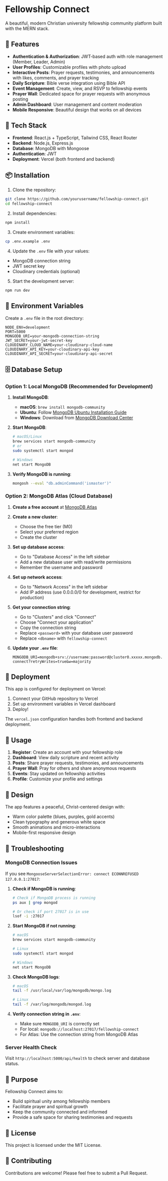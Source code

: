 # Fellowship Connect

A beautiful, modern Christian university fellowship community platform built with the MERN stack.

## 🌟 Features

- **Authentication & Authorization**: JWT-based auth with role management (Member, Leader, Admin)
- **User Profiles**: Customizable profiles with photo upload
- **Interactive Posts**: Prayer requests, testimonies, and announcements with likes, comments, and prayer tracking
- **Daily Scripture**: Bible verse integration using Bible API
- **Event Management**: Create, view, and RSVP to fellowship events
- **Prayer Wall**: Dedicated space for prayer requests with anonymous posting
- **Admin Dashboard**: User management and content moderation
- **Mobile Responsive**: Beautiful design that works on all devices

## 🚀 Tech Stack

- **Frontend**: React.js + TypeScript, Tailwind CSS, React Router
- **Backend**: Node.js, Express.js
- **Database**: MongoDB with Mongoose
- **Authentication**: JWT
- **Deployment**: Vercel (both frontend and backend)

## 📦 Installation

1. Clone the repository:
```bash
git clone https://github.com/yourusername/fellowship-connect.git
cd fellowship-connect
```

2. Install dependencies:
```bash
npm install
```

3. Create environment variables:
```bash
cp .env.example .env
```

4. Update the `.env` file with your values:
- MongoDB connection string
- JWT secret key
- Cloudinary credentials (optional)

5. Start the development server:
```bash
npm run dev
```

## 🔧 Environment Variables

Create a `.env` file in the root directory:

```env
NODE_ENV=development
PORT=5000
MONGODB_URI=your-mongodb-connection-string
JWT_SECRET=your-jwt-secret-key
CLOUDINARY_CLOUD_NAME=your-cloudinary-cloud-name
CLOUDINARY_API_KEY=your-cloudinary-api-key
CLOUDINARY_API_SECRET=your-cloudinary-api-secret
```

## 🗄️ Database Setup

### Option 1: Local MongoDB (Recommended for Development)

1. **Install MongoDB**:
   - **macOS**: `brew install mongodb-community`
   - **Ubuntu**: Follow [MongoDB Ubuntu Installation Guide](https://docs.mongodb.com/manual/tutorial/install-mongodb-on-ubuntu/)
   - **Windows**: Download from [MongoDB Download Center](https://www.mongodb.com/try/download/community)

2. **Start MongoDB**:
   ```bash
   # macOS/Linux
   brew services start mongodb-community
   # or
   sudo systemctl start mongod
   
   # Windows
   net start MongoDB
   ```

3. **Verify MongoDB is running**:
   ```bash
   mongosh --eval "db.adminCommand('ismaster')"
   ```

### Option 2: MongoDB Atlas (Cloud Database)

1. **Create a free account** at [MongoDB Atlas](https://www.mongodb.com/atlas)

2. **Create a new cluster**:
   - Choose the free tier (M0)
   - Select your preferred region
   - Create the cluster

3. **Set up database access**:
   - Go to "Database Access" in the left sidebar
   - Add a new database user with read/write permissions
   - Remember the username and password

4. **Set up network access**:
   - Go to "Network Access" in the left sidebar
   - Add IP address (use 0.0.0.0/0 for development, restrict for production)

5. **Get your connection string**:
   - Go to "Clusters" and click "Connect"
   - Choose "Connect your application"
   - Copy the connection string
   - Replace `<password>` with your database user password
   - Replace `<dbname>` with `fellowship-connect`

6. **Update your `.env` file**:
   ```env
   MONGODB_URI=mongodb+srv://username:password@cluster0.xxxxx.mongodb.net/fellowship-connect?retryWrites=true&w=majority
   ```

## 🚀 Deployment

This app is configured for deployment on Vercel:

1. Connect your GitHub repository to Vercel
2. Set up environment variables in Vercel dashboard
3. Deploy!

The `vercel.json` configuration handles both frontend and backend deployment.

## 📱 Usage

1. **Register**: Create an account with your fellowship role
2. **Dashboard**: View daily scripture and recent activity
3. **Posts**: Share prayer requests, testimonies, and announcements
4. **Prayer Wall**: Pray for others and share anonymous requests
5. **Events**: Stay updated on fellowship activities
6. **Profile**: Customize your profile and settings

## 🎨 Design

The app features a peaceful, Christ-centered design with:
- Warm color palette (blues, purples, gold accents)
- Clean typography and generous white space
- Smooth animations and micro-interactions
- Mobile-first responsive design

## 🔧 Troubleshooting

### MongoDB Connection Issues

If you see `MongooseServerSelectionError: connect ECONNREFUSED 127.0.0.1:27017`:

1. **Check if MongoDB is running**:
   ```bash
   # Check if MongoDB process is running
   ps aux | grep mongod
   
   # Or check if port 27017 is in use
   lsof -i :27017
   ```

2. **Start MongoDB if not running**:
   ```bash
   # macOS
   brew services start mongodb-community
   
   # Linux
   sudo systemctl start mongod
   
   # Windows
   net start MongoDB
   ```

3. **Check MongoDB logs**:
   ```bash
   # macOS
   tail -f /usr/local/var/log/mongodb/mongo.log
   
   # Linux
   tail -f /var/log/mongodb/mongod.log
   ```

4. **Verify connection string in `.env`**:
   - Make sure `MONGODB_URI` is correctly set
   - For local: `mongodb://localhost:27017/fellowship-connect`
   - For Atlas: Use the connection string from MongoDB Atlas

### Server Health Check

Visit `http://localhost:5000/api/health` to check server and database status.

## 🙏 Purpose

Fellowship Connect aims to:
- Build spiritual unity among fellowship members
- Facilitate prayer and spiritual growth
- Keep the community connected and informed
- Provide a safe space for sharing testimonies and requests

## 📄 License

This project is licensed under the MIT License.

## 🤝 Contributing

Contributions are welcome! Please feel free to submit a Pull Request.